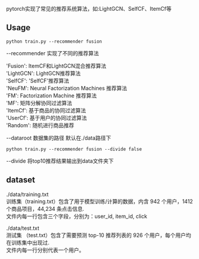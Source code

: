 pytorch实现了常见的推荐系统算法，如:LightGCN、SelfCF、ItemCf等

<h2>Usage</h2>

```
python train.py --recommender fusion 
```

--recommender 实现了不同的推荐算法

'Fusion': ItemCF和LightGCN混合推荐算法  
'LightGCN': LightGCN推荐算法  
'SelfCF': 'SelfCF'推荐算法  
'NeuFM': Neural Factorization Machines 推荐算法  
'FM': Factorization Machine 推荐算法  
'MF': 矩阵分解协同过滤算法  
'ItemCf': 基于商品的协同过滤算法   
'UserCf': 基于用户的协同过滤算法   
'Random': 随机进行商品推荐  

--dataroot 数据集的路径 默认在./data路径下  

```
python train.py --recommender fusion --divide false
```
--divide 将top10推荐结果输出到data文件夹下

<h2>dataset</h2>

./data/training.txt   
训练集（training.txt）包含了用于模型训练/计算的数据，内含 942 个用户，1412 个商品项目，44,234 条点击信息.   
文件内每一行包含三个字段，分别为：user_id, item_id, click

./data/test.txt  
测试集 （test.txt）包含了需要预测 top-10 推荐列表的 926 个用户，每个用户均在训练集中出现过.  
文件内每一行分别代表一个用户。

